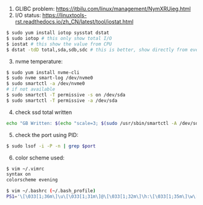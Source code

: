 1. GLIBC problem: https://itbilu.com/linux/management/NymXRUieg.html
2. I/O status: https://linuxtools-rst.readthedocs.io/zh_CN/latest/tool/iostat.html
```bash
$ sudo yum install iotop sysstat dstat
$ sudo iotop # this only show total I/O
$ iostat # this show the value from CPU
$ dstat -tdD total,sda,sdb,sdc # this is better, show directly from every disk
```
3. nvme temperature: 
```bash 
$ sudo yum install nvme-cli
$ sudo nvme smart-log /dev/nvme0
$ sudo smartctl -a /dev/nvme0
# if not available
$ sudo smartctl -T permissive -s on /dev/sda
$ sudo smartctl -T permissive -a /dev/sda
```
4. check ssd total written
```bash
echo "GB Written: $(echo "scale=3; $(sudo /usr/sbin/smartctl -A /dev/sdc | grep "Total_LBAs_Written" | awk '{print $10}') * 512 / 1073741824" | bc | sed ':a;s/\B[0-9]\{3\}\>/,&/;ta')"
 ```
5. check the port using PID:
```bash
$ sudo lsof -i -P -n | grep $port
```
6. color scheme used:
```bash
$ vim ~/.vimrc
syntax on
colorscheme evening

$ vim ~/.bashrc (~/.bash_profile)
PS1='\[\033[1;36m\]\u\[\033[1;31m\]@\[\033[1;32m\]\h:\[\033[1;35m\]\w\[\033[1;31m\]\$\[\033[0m\] '
```
